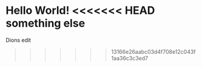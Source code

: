 Hello World!
<<<<<<< HEAD
something else
=======
Dions edit
>>>>>>> 13166e26aabc03d4f708e12c043f1aa36c3c3ed7
